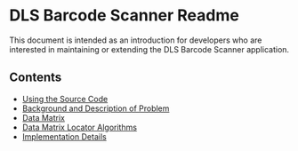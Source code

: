 DLS Barcode Scanner Readme
==========================

This document is intended as an introduction for developers who are interested in maintaining or extending the DLS Barcode Scanner application.

Contents
--------
* [Using the Source Code](docs/code.md)
* [Background and Description of Problem](docs/problem.md)
* [Data Matrix](docs/datamatrix.md)
* [Data Matrix Locator Algorithms](docs/locator.md)
* [Implementation Details](docs/implementation.md)



